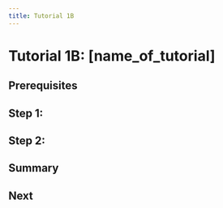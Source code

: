 ```yaml
---
title: Tutorial 1B
---
```


# Tutorial 1B: [name_of_tutorial]

## Prerequisites

## Step 1: 

## Step 2: 

## Summary 

## Next 

